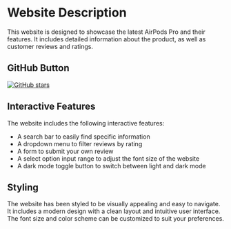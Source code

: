 # Website Description

This website is designed to showcase the latest AirPods Pro and their features. It includes detailed information about the product, as well as customer reviews and ratings.

## GitHub Button

[![GitHub stars](https://img.shields.io/github/stars/yusuforzibekov/airpods-pro.svg?style=social&label=Star&maxAge=2592000)](https://github.com/yusuforzibekov/airpods-pro/stargazers)

## Interactive Features

The website includes the following interactive features:

- A search bar to easily find specific information
- A dropdown menu to filter reviews by rating
- A form to submit your own review
- A select option input range to adjust the font size of the website
- A dark mode toggle button to switch between light and dark mode

## Styling

The website has been styled to be visually appealing and easy to navigate. It includes a modern design with a clean layout and intuitive user interface. The font size and color scheme can be customized to suit your preferences.